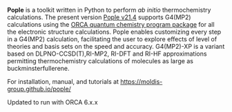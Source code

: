 **Pople** is a toolkit written in Python to perform _ab initio_ thermochemistry calculations. The present version [Pople v21.4](https://github.com/moldis-group/Pople) supports G4(MP2) calculations using the [ORCA quantum chemistry program package](https://www.faccts.de/orca/) for all the electronic structure calculations. Pople enables customizing every step in a G4(MP2) calculation, facilitating the user to explore effects of level of theories and basis sets on the speed and accuracy. G4(MP2)-XP is a variant based on DLPNO-CCSD(T),RI-MP2, RI-DFT and RI-HF approximations permitting thermochemistry calculations of molecules as large as buckminsterfullerene.

For installation, manual, and tutorials at https://moldis-group.github.io/pople/

Updated to run with ORCA 6.x.x
